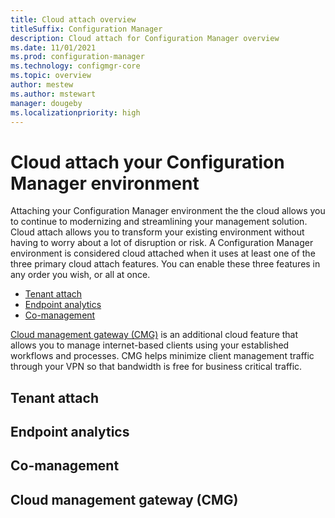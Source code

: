 ```yaml
---
title: Cloud attach overview
titleSuffix: Configuration Manager
description: Cloud attach for Configuration Manager overview
ms.date: 11/01/2021
ms.prod: configuration-manager
ms.technology: configmgr-core
ms.topic: overview
author: mestew
ms.author: mstewart
manager: dougeby
ms.localizationpriority: high
---
```


# Cloud attach your Configuration Manager environment
<!--9251060-->
Attaching your Configuration Manager environment the the cloud allows you to continue to modernizing and streamlining your management solution. Cloud attach allows you to transform your existing environment without having to worry about a lot of disruption or risk. A Configuration Manager environment is considered cloud attached when it uses at least one of the three primary cloud attach features. You can enable these three features in any order you wish, or all at once.  

- [Tenant attach](#tenant-attach)
- [Endpoint analytics](#endpoint-analytics)
- [Co-management](#Co-management)

[Cloud management gateway (CMG)](#bkmk_cmg) is an additional cloud feature that allows you to manage internet-based clients using your established workflows and processes. CMG helps minimize client management traffic through your VPN so that bandwidth is free for business critical traffic.

## Tenant attach

## Endpoint analytics

## Co-management


## <a name="bkmk_cmg"></a> Cloud management gateway (CMG)
